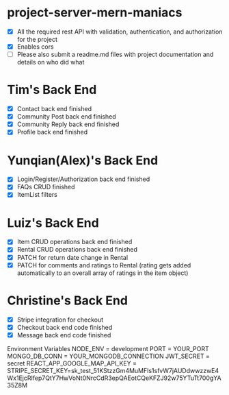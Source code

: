 # project-server-mern-maniacs

- [x] All the required rest API with validation, authentication, and authorization for the project
- [x] Enables cors
- [ ] Please also submit a readme.md files with project documentation and details on who did what

# Tim's Back End

- [x] Contact back end finished
- [x] Community Post back end finished
- [x] Community Reply back end finished
- [x] Profile back end finished

# Yunqian(Alex)'s Back End

- [x] Login/Register/Authorization back end finished
- [x] FAQs CRUD finished
- [x] ItemList filters

# Luiz's Back End

- [x] Item CRUD operations back end finished
- [x] Rental CRUD operations back end finished
- [x] PATCH for return date change in Rental
- [x] PATCH for comments and ratings to Rental (rating gets added automatically to an overall array of ratings in the item object)

# Christine's Back End

- [x] Stripe integration for checkout
- [x] Checkout back end code finished
- [x] Message back end code finished

Environment Variables
NODE_ENV = development
PORT = YOUR_PORT
MONGO_DB_CONN = YOUR_MONGODB_CONNECTION
JWT_SECRET = secret
REACT_APP_GOOGLE_MAP_API_KEY =
STRIPE_SECRET_KEY=sk_test_51KStzzGm4MuMFls1sfvW7jAUDdwwzzwE4Wx1EjcRIfep7QtY7HwVoNt0NrcCdR3epQAEotCQeKFZJ92w75YTuTt700gYA35Z8M
